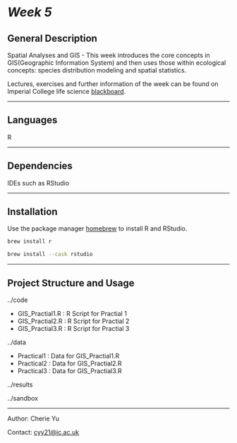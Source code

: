 # *Week 5*


## General Description

Spatial Analyses and GIS  - This week introduces the core concepts in GIS(Geographic Information System) and then uses those within ecological concepts: species distribution modeling and spatial statistics.

Lectures, exercises and further information of the week can be found on Imperial College life science
[blackboard](https://bb.imperial.ac.uk/webapps/blackboard/content/listContent.jsp?course_id=_27221_1&content_id=_2160112_1&mode=view).

***
## Languages
R 

***
## Dependencies
IDEs such as RStudio 

***
## Installation

Use the package manager [homebrew](https://brew.sh/) to install R and RStudio.

```bash
brew install r
```

```bash
brew install --cask rstudio
```

***
## Project Structure and Usage

../code

   - GIS_Practial1.R : R Script for Practial 1 
   - GIS_Practial2.R : R Script for Practial 2
   - GIS_Practial3.R : R Script for Practial 3

../data

   - Practical1 : Data for GIS_Practial1.R
   - Practical2 : Data for GIS_Practial2.R
   - Practical3 : Data for GIS_Practial3.R

../results


../sandbox

***
Author: Cherie Yu

Contact: cyy21@ic.ac.uk